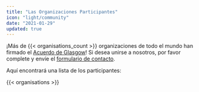 ```yaml
---
title: "Las Organizaciones Participantes"
icon: "light/community"
date: "2021-01-29"
updated: true
---
```


¡Más de {{< organisations_count >}} organizaciones de todo el mundo han firmado el [Acuerdo de Glasgow]((../agreement))! Si desea unirse a nosotros, por favor complete y envíe el [formulario de contacto](../contact).  

Aquí encontrará una lista de los participantes:  

{{< organisations >}}
